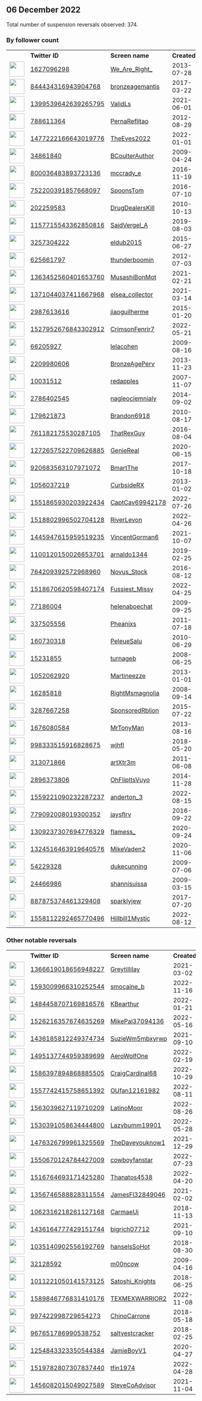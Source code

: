 
## 06 December 2022
Total number of suspension reversals observed: 374.

### By follower count
<table><tr><th></th><th align="left">Twitter ID</th><th align="left">Screen name</th>
<th align="left">Created</th><th align="left">Status</th><th align="left">Suspended</th><th align="left">Followers</th>
<tr><td><a href="https://pbs.twimg.com/profile_images/1390404872164417538/1ZJefQdw_normal.jpg"><img src="https://pbs.twimg.com/profile_images/1390404872164417538/1ZJefQdw_normal.jpg" width="40px" height="40px" align="center"/></a></td><td><a href="https://twitter.com/intent/user?user_id=1627096298">1627096298</a></td><td><a href="https://twitter.com/We_Are_Right_">We_Are_Right_</a></td><td>2013-07-28</td><td align="center"></td><td>2022-10-29</td><td>145469</td></tr>
<tr><td><a href="https://pbs.twimg.com/profile_images/844437301459607552/aucDes-4_normal.jpg"><img src="https://pbs.twimg.com/profile_images/844437301459607552/aucDes-4_normal.jpg" width="40px" height="40px" align="center"/></a></td><td><a href="https://twitter.com/intent/user?user_id=844434316943904768">844434316943904768</a></td><td><a href="https://twitter.com/bronzeagemantis">bronzeagemantis</a></td><td>2017-03-22</td><td align="center"></td><td></td><td>100357</td></tr>
<tr><td><a href="https://pbs.twimg.com/profile_images/1610460398993477632/L_C5Tx-n_normal.png"><img src="https://pbs.twimg.com/profile_images/1610460398993477632/L_C5Tx-n_normal.png" width="40px" height="40px" align="center"/></a></td><td><a href="https://twitter.com/intent/user?user_id=1399539642639265795">1399539642639265795</a></td><td><a href="https://twitter.com/ValidLs">ValidLs</a></td><td>2021-06-01</td><td align="center"></td><td>2022-12-02</td><td>53381</td></tr>
<tr><td><a href="https://pbs.twimg.com/profile_images/1296931395592433665/aInpQmoi_normal.jpg"><img src="https://pbs.twimg.com/profile_images/1296931395592433665/aInpQmoi_normal.jpg" width="40px" height="40px" align="center"/></a></td><td><a href="https://twitter.com/intent/user?user_id=788611364">788611364</a></td><td><a href="https://twitter.com/PernaReflitao">PernaReflitao</a></td><td>2012-08-29</td><td align="center"></td><td>2022-06-13</td><td>26707</td></tr>
<tr><td><a href="https://pbs.twimg.com/profile_images/1531522173533290498/Eh0SmevO_normal.jpg"><img src="https://pbs.twimg.com/profile_images/1531522173533290498/Eh0SmevO_normal.jpg" width="40px" height="40px" align="center"/></a></td><td><a href="https://twitter.com/intent/user?user_id=1477222166643019776">1477222166643019776</a></td><td><a href="https://twitter.com/TheEyes2022">TheEyes2022</a></td><td>2022-01-01</td><td align="center"></td><td>2022-09-24</td><td>22411</td></tr>
<tr><td><a href="https://pbs.twimg.com/profile_images/1609238420278190081/2cnelpGG_normal.jpg"><img src="https://pbs.twimg.com/profile_images/1609238420278190081/2cnelpGG_normal.jpg" width="40px" height="40px" align="center"/></a></td><td><a href="https://twitter.com/intent/user?user_id=34861840">34861840</a></td><td><a href="https://twitter.com/BCoulterAuthor">BCoulterAuthor</a></td><td>2009-04-24</td><td align="center"></td><td>2022-09-23</td><td>20175</td></tr>
<tr><td><a href="https://pbs.twimg.com/profile_images/803324945447133184/ZhaGaSrh_normal.jpg"><img src="https://pbs.twimg.com/profile_images/803324945447133184/ZhaGaSrh_normal.jpg" width="40px" height="40px" align="center"/></a></td><td><a href="https://twitter.com/intent/user?user_id=800036483893723136">800036483893723136</a></td><td><a href="https://twitter.com/mccrady_e">mccrady_e</a></td><td>2016-11-19</td><td align="center"></td><td>2022-10-29</td><td>16155</td></tr>
<tr><td><a href="https://pbs.twimg.com/profile_images/1246508639352954885/0t1MTLAi_normal.jpg"><img src="https://pbs.twimg.com/profile_images/1246508639352954885/0t1MTLAi_normal.jpg" width="40px" height="40px" align="center"/></a></td><td><a href="https://twitter.com/intent/user?user_id=752200391857668097">752200391857668097</a></td><td><a href="https://twitter.com/SpoonsTom">SpoonsTom</a></td><td>2016-07-10</td><td align="center"></td><td>2022-04-24</td><td>15711</td></tr>
<tr><td><a href="https://pbs.twimg.com/profile_images/1186792457540907008/P-pqPLNH_normal.jpg"><img src="https://pbs.twimg.com/profile_images/1186792457540907008/P-pqPLNH_normal.jpg" width="40px" height="40px" align="center"/></a></td><td><a href="https://twitter.com/intent/user?user_id=202259583">202259583</a></td><td><a href="https://twitter.com/DrugDealersKill">DrugDealersKill</a></td><td>2010-10-13</td><td align="center"></td><td></td><td>15398</td></tr>
<tr><td><a href="https://pbs.twimg.com/profile_images/1639292014574403584/b6olrsxe_normal.jpg"><img src="https://pbs.twimg.com/profile_images/1639292014574403584/b6olrsxe_normal.jpg" width="40px" height="40px" align="center"/></a></td><td><a href="https://twitter.com/intent/user?user_id=1157715543362850816">1157715543362850816</a></td><td><a href="https://twitter.com/SaidVergel_A">SaidVergel_A</a></td><td>2019-08-03</td><td align="center"></td><td>2022-04-24</td><td>12942</td></tr>
<tr><td><a href="https://pbs.twimg.com/profile_images/1498482311993585665/9TnbbseN_normal.jpg"><img src="https://pbs.twimg.com/profile_images/1498482311993585665/9TnbbseN_normal.jpg" width="40px" height="40px" align="center"/></a></td><td><a href="https://twitter.com/intent/user?user_id=3257304222">3257304222</a></td><td><a href="https://twitter.com/eldub2015">eldub2015</a></td><td>2015-06-27</td><td align="center"></td><td>2022-10-29</td><td>12888</td></tr>
<tr><td><a href="https://pbs.twimg.com/profile_images/2443297750/qUId3OE6_normal"><img src="https://pbs.twimg.com/profile_images/2443297750/qUId3OE6_normal" width="40px" height="40px" align="center"/></a></td><td><a href="https://twitter.com/intent/user?user_id=625661797">625661797</a></td><td><a href="https://twitter.com/thunderboomin">thunderboomin</a></td><td>2012-07-03</td><td align="center"></td><td>2022-11-08</td><td>11484</td></tr>
<tr><td><a href="https://pbs.twimg.com/profile_images/1365438697429172237/B5_y0eTI_normal.jpg"><img src="https://pbs.twimg.com/profile_images/1365438697429172237/B5_y0eTI_normal.jpg" width="40px" height="40px" align="center"/></a></td><td><a href="https://twitter.com/intent/user?user_id=1363452560401653760">1363452560401653760</a></td><td><a href="https://twitter.com/MusashiBonMot">MusashiBonMot</a></td><td>2021-02-21</td><td align="center"></td><td>2022-12-04</td><td>10951</td></tr>
<tr><td><a href="https://pbs.twimg.com/profile_images/1550567152800890881/Q0y5GHeb_normal.jpg"><img src="https://pbs.twimg.com/profile_images/1550567152800890881/Q0y5GHeb_normal.jpg" width="40px" height="40px" align="center"/></a></td><td><a href="https://twitter.com/intent/user?user_id=1371044037411667968">1371044037411667968</a></td><td><a href="https://twitter.com/elsea_collector">elsea_collector</a></td><td>2021-03-14</td><td align="center">👋</td><td>2022-11-08</td><td>9122</td></tr>
<tr><td><a href="https://pbs.twimg.com/profile_images/1640491339941920769/LBNMkJCG_normal.jpg"><img src="https://pbs.twimg.com/profile_images/1640491339941920769/LBNMkJCG_normal.jpg" width="40px" height="40px" align="center"/></a></td><td><a href="https://twitter.com/intent/user?user_id=2987613616">2987613616</a></td><td><a href="https://twitter.com/jiaoguilherme">jiaoguilherme</a></td><td>2015-01-20</td><td align="center"></td><td></td><td>9076</td></tr>
<tr><td><a href="https://pbs.twimg.com/profile_images/1527953053298864130/n9nzB42u_normal.jpg"><img src="https://pbs.twimg.com/profile_images/1527953053298864130/n9nzB42u_normal.jpg" width="40px" height="40px" align="center"/></a></td><td><a href="https://twitter.com/intent/user?user_id=1527952676843302912">1527952676843302912</a></td><td><a href="https://twitter.com/CrimsonFenrir7">CrimsonFenrir7</a></td><td>2022-05-21</td><td align="center"></td><td>2022-10-30</td><td>8444</td></tr>
<tr><td><a href="https://pbs.twimg.com/profile_images/1602017590653734913/7cyxTVs9_normal.jpg"><img src="https://pbs.twimg.com/profile_images/1602017590653734913/7cyxTVs9_normal.jpg" width="40px" height="40px" align="center"/></a></td><td><a href="https://twitter.com/intent/user?user_id=66205927">66205927</a></td><td><a href="https://twitter.com/lelacohen">lelacohen</a></td><td>2009-08-16</td><td align="center">🔒</td><td>2022-09-10</td><td>8271</td></tr>
<tr><td><a href="https://pbs.twimg.com/profile_images/648615546699689984/cohHJsGX_normal.jpg"><img src="https://pbs.twimg.com/profile_images/648615546699689984/cohHJsGX_normal.jpg" width="40px" height="40px" align="center"/></a></td><td><a href="https://twitter.com/intent/user?user_id=2209980606">2209980606</a></td><td><a href="https://twitter.com/BronzeAgePerv">BronzeAgePerv</a></td><td>2013-11-23</td><td align="center"></td><td></td><td>7143</td></tr>
<tr><td><a href="https://pbs.twimg.com/profile_images/1068309644362358785/CenvPQYJ_normal.jpg"><img src="https://pbs.twimg.com/profile_images/1068309644362358785/CenvPQYJ_normal.jpg" width="40px" height="40px" align="center"/></a></td><td><a href="https://twitter.com/intent/user?user_id=10031512">10031512</a></td><td><a href="https://twitter.com/redapples">redapples</a></td><td>2007-11-07</td><td align="center"></td><td></td><td>6195</td></tr>
<tr><td><a href="https://pbs.twimg.com/profile_images/1425526913616027659/06ZsqUhI_normal.jpg"><img src="https://pbs.twimg.com/profile_images/1425526913616027659/06ZsqUhI_normal.jpg" width="40px" height="40px" align="center"/></a></td><td><a href="https://twitter.com/intent/user?user_id=2786402545">2786402545</a></td><td><a href="https://twitter.com/nagleociemnialy">nagleociemnialy</a></td><td>2014-09-02</td><td align="center">🔒</td><td>2022-11-09</td><td>5773</td></tr>
<tr><td><a href="https://pbs.twimg.com/profile_images/1621205068656549888/p-2nd5Y6_normal.jpg"><img src="https://pbs.twimg.com/profile_images/1621205068656549888/p-2nd5Y6_normal.jpg" width="40px" height="40px" align="center"/></a></td><td><a href="https://twitter.com/intent/user?user_id=179621873">179621873</a></td><td><a href="https://twitter.com/Brandon6918">Brandon6918</a></td><td>2010-08-17</td><td align="center"></td><td>2022-11-22</td><td>5491</td></tr>
<tr><td><a href="https://pbs.twimg.com/profile_images/1324485287096000514/wfiNYSh9_normal.jpg"><img src="https://pbs.twimg.com/profile_images/1324485287096000514/wfiNYSh9_normal.jpg" width="40px" height="40px" align="center"/></a></td><td><a href="https://twitter.com/intent/user?user_id=761182175530287105">761182175530287105</a></td><td><a href="https://twitter.com/ThatRexGuy">ThatRexGuy</a></td><td>2016-08-04</td><td align="center"></td><td></td><td>5179</td></tr>
<tr><td><a href="https://pbs.twimg.com/profile_images/1272658049463988229/XPrgaEkY_normal.jpg"><img src="https://pbs.twimg.com/profile_images/1272658049463988229/XPrgaEkY_normal.jpg" width="40px" height="40px" align="center"/></a></td><td><a href="https://twitter.com/intent/user?user_id=1272657522709626885">1272657522709626885</a></td><td><a href="https://twitter.com/GenieReal">GenieReal</a></td><td>2020-06-15</td><td align="center"></td><td>2022-10-29</td><td>5119</td></tr>
<tr><td><a href="https://pbs.twimg.com/profile_images/943867743668981761/mRche-PC_normal.jpg"><img src="https://pbs.twimg.com/profile_images/943867743668981761/mRche-PC_normal.jpg" width="40px" height="40px" align="center"/></a></td><td><a href="https://twitter.com/intent/user?user_id=920683563107971072">920683563107971072</a></td><td><a href="https://twitter.com/BmartThe">BmartThe</a></td><td>2017-10-18</td><td align="center"></td><td></td><td>4799</td></tr>
<tr><td><a href="https://pbs.twimg.com/profile_images/1360212213156438016/sKG51F1l_normal.jpg"><img src="https://pbs.twimg.com/profile_images/1360212213156438016/sKG51F1l_normal.jpg" width="40px" height="40px" align="center"/></a></td><td><a href="https://twitter.com/intent/user?user_id=1056037219">1056037219</a></td><td><a href="https://twitter.com/CurbsideRX">CurbsideRX</a></td><td>2013-01-02</td><td align="center"></td><td>2022-05-08</td><td>4716</td></tr>
<tr><td><a href="https://pbs.twimg.com/profile_images/1553361553545744384/7xCbtnwx_normal.jpg"><img src="https://pbs.twimg.com/profile_images/1553361553545744384/7xCbtnwx_normal.jpg" width="40px" height="40px" align="center"/></a></td><td><a href="https://twitter.com/intent/user?user_id=1551865930203922434">1551865930203922434</a></td><td><a href="https://twitter.com/CaptCav69942178">CaptCav69942178</a></td><td>2022-07-26</td><td align="center">🚫</td><td>2022-12-03</td><td>4642</td></tr>
<tr><td><a href="https://pbs.twimg.com/profile_images/1518806507688808450/k8D9oW_q_normal.jpg"><img src="https://pbs.twimg.com/profile_images/1518806507688808450/k8D9oW_q_normal.jpg" width="40px" height="40px" align="center"/></a></td><td><a href="https://twitter.com/intent/user?user_id=1518802996502704128">1518802996502704128</a></td><td><a href="https://twitter.com/RiverLevon">RiverLevon</a></td><td>2022-04-26</td><td align="center"></td><td>2022-12-04</td><td>4559</td></tr>
<tr><td><a href="https://pbs.twimg.com/profile_images/1460015554622889989/zeEJQE-Q_normal.jpg"><img src="https://pbs.twimg.com/profile_images/1460015554622889989/zeEJQE-Q_normal.jpg" width="40px" height="40px" align="center"/></a></td><td><a href="https://twitter.com/intent/user?user_id=1445947615959519235">1445947615959519235</a></td><td><a href="https://twitter.com/VincentGorman6">VincentGorman6</a></td><td>2021-10-07</td><td align="center"></td><td>2022-04-17</td><td>4511</td></tr>
<tr><td><a href="https://pbs.twimg.com/profile_images/1626020506573873153/tg-Zw1mD_normal.jpg"><img src="https://pbs.twimg.com/profile_images/1626020506573873153/tg-Zw1mD_normal.jpg" width="40px" height="40px" align="center"/></a></td><td><a href="https://twitter.com/intent/user?user_id=1100120150026653701">1100120150026653701</a></td><td><a href="https://twitter.com/arnaldo1344">arnaldo1344</a></td><td>2019-02-25</td><td align="center"></td><td>2022-11-10</td><td>4441</td></tr>
<tr><td><a href="https://pbs.twimg.com/profile_images/1567182287216812040/JpBhdLe1_normal.jpg"><img src="https://pbs.twimg.com/profile_images/1567182287216812040/JpBhdLe1_normal.jpg" width="40px" height="40px" align="center"/></a></td><td><a href="https://twitter.com/intent/user?user_id=764209392572968960">764209392572968960</a></td><td><a href="https://twitter.com/Novus_Stock">Novus_Stock</a></td><td>2016-08-12</td><td align="center"></td><td>2022-10-22</td><td>4417</td></tr>
<tr><td><a href="https://pbs.twimg.com/profile_images/1634588030060179461/xYk8VLZd_normal.jpg"><img src="https://pbs.twimg.com/profile_images/1634588030060179461/xYk8VLZd_normal.jpg" width="40px" height="40px" align="center"/></a></td><td><a href="https://twitter.com/intent/user?user_id=1518670620598407174">1518670620598407174</a></td><td><a href="https://twitter.com/Fussiest_Missy">Fussiest_Missy</a></td><td>2022-04-25</td><td align="center"></td><td>2022-12-05</td><td>3945</td></tr>
<tr><td><a href="https://pbs.twimg.com/profile_images/435246566/IMG00643_normal.jpg"><img src="https://pbs.twimg.com/profile_images/435246566/IMG00643_normal.jpg" width="40px" height="40px" align="center"/></a></td><td><a href="https://twitter.com/intent/user?user_id=77186004">77186004</a></td><td><a href="https://twitter.com/helenaboechat">helenaboechat</a></td><td>2009-09-25</td><td align="center"></td><td>2022-09-09</td><td>3912</td></tr>
<tr><td><a href="https://pbs.twimg.com/profile_images/1272402474381410306/OT5aSRmP_normal.jpg"><img src="https://pbs.twimg.com/profile_images/1272402474381410306/OT5aSRmP_normal.jpg" width="40px" height="40px" align="center"/></a></td><td><a href="https://twitter.com/intent/user?user_id=337505556">337505556</a></td><td><a href="https://twitter.com/Pheanixs">Pheanixs</a></td><td>2011-07-18</td><td align="center"></td><td>2022-08-29</td><td>3826</td></tr>
<tr><td><a href="https://pbs.twimg.com/profile_images/1640567070432559105/ZSMwnzjr_normal.jpg"><img src="https://pbs.twimg.com/profile_images/1640567070432559105/ZSMwnzjr_normal.jpg" width="40px" height="40px" align="center"/></a></td><td><a href="https://twitter.com/intent/user?user_id=160730318">160730318</a></td><td><a href="https://twitter.com/PeleueSalu">PeleueSalu</a></td><td>2010-06-29</td><td align="center"></td><td></td><td>3698</td></tr>
<tr><td><a href="https://pbs.twimg.com/profile_images/1222355139429838848/ruOcmlzJ_normal.jpg"><img src="https://pbs.twimg.com/profile_images/1222355139429838848/ruOcmlzJ_normal.jpg" width="40px" height="40px" align="center"/></a></td><td><a href="https://twitter.com/intent/user?user_id=15231855">15231855</a></td><td><a href="https://twitter.com/turnageb">turnageb</a></td><td>2008-06-25</td><td align="center"></td><td></td><td>3653</td></tr>
<tr><td><a href="https://pbs.twimg.com/profile_images/1456554566258995202/uq7RftBB_normal.jpg"><img src="https://pbs.twimg.com/profile_images/1456554566258995202/uq7RftBB_normal.jpg" width="40px" height="40px" align="center"/></a></td><td><a href="https://twitter.com/intent/user?user_id=1052062920">1052062920</a></td><td><a href="https://twitter.com/Martineezze">Martineezze</a></td><td>2013-01-01</td><td align="center"></td><td>2022-05-28</td><td>3592</td></tr>
<tr><td><a href="https://pbs.twimg.com/profile_images/1637611533386543107/5uZZNti9_normal.jpg"><img src="https://pbs.twimg.com/profile_images/1637611533386543107/5uZZNti9_normal.jpg" width="40px" height="40px" align="center"/></a></td><td><a href="https://twitter.com/intent/user?user_id=16285818">16285818</a></td><td><a href="https://twitter.com/RightMsmagnolia">RightMsmagnolia</a></td><td>2008-09-14</td><td align="center"></td><td></td><td>3076</td></tr>
<tr><td><a href="https://pbs.twimg.com/profile_images/1610734558223405056/si3641Zc_normal.jpg"><img src="https://pbs.twimg.com/profile_images/1610734558223405056/si3641Zc_normal.jpg" width="40px" height="40px" align="center"/></a></td><td><a href="https://twitter.com/intent/user?user_id=3287667258">3287667258</a></td><td><a href="https://twitter.com/SponsoredRblion">SponsoredRblion</a></td><td>2015-07-22</td><td align="center"></td><td></td><td>2989</td></tr>
<tr><td><a href="https://pbs.twimg.com/profile_images/1176641369877692417/Pgem5o79_normal.jpg"><img src="https://pbs.twimg.com/profile_images/1176641369877692417/Pgem5o79_normal.jpg" width="40px" height="40px" align="center"/></a></td><td><a href="https://twitter.com/intent/user?user_id=1676080584">1676080584</a></td><td><a href="https://twitter.com/MrTonyMan">MrTonyMan</a></td><td>2013-08-16</td><td align="center"></td><td></td><td>2913</td></tr>
<tr><td><a href="https://pbs.twimg.com/profile_images/1369950085644181505/ZsDkyLYR_normal.jpg"><img src="https://pbs.twimg.com/profile_images/1369950085644181505/ZsDkyLYR_normal.jpg" width="40px" height="40px" align="center"/></a></td><td><a href="https://twitter.com/intent/user?user_id=998333515916828675">998333515916828675</a></td><td><a href="https://twitter.com/wjhfl">wjhfl</a></td><td>2018-05-20</td><td align="center"></td><td>2022-10-29</td><td>2861</td></tr>
<tr><td><a href="https://pbs.twimg.com/profile_images/1262907221962362881/F_GOTcRn_normal.jpg"><img src="https://pbs.twimg.com/profile_images/1262907221962362881/F_GOTcRn_normal.jpg" width="40px" height="40px" align="center"/></a></td><td><a href="https://twitter.com/intent/user?user_id=313071866">313071866</a></td><td><a href="https://twitter.com/artXtr3m">artXtr3m</a></td><td>2011-06-08</td><td align="center"></td><td>2022-05-11</td><td>2803</td></tr>
<tr><td><a href="https://pbs.twimg.com/profile_images/1639528560997068800/5CraYJwn_normal.jpg"><img src="https://pbs.twimg.com/profile_images/1639528560997068800/5CraYJwn_normal.jpg" width="40px" height="40px" align="center"/></a></td><td><a href="https://twitter.com/intent/user?user_id=2896373806">2896373806</a></td><td><a href="https://twitter.com/OhFlipItsVuyo">OhFlipItsVuyo</a></td><td>2014-11-28</td><td align="center"></td><td></td><td>2789</td></tr>
<tr><td><a href="https://pbs.twimg.com/profile_images/1597193474054438912/gt8ZIluZ_normal.jpg"><img src="https://pbs.twimg.com/profile_images/1597193474054438912/gt8ZIluZ_normal.jpg" width="40px" height="40px" align="center"/></a></td><td><a href="https://twitter.com/intent/user?user_id=1559221090232287237">1559221090232287237</a></td><td><a href="https://twitter.com/anderton_3">anderton_3</a></td><td>2022-08-15</td><td align="center">👋</td><td>2022-12-08</td><td>2728</td></tr>
<tr><td><a href="https://pbs.twimg.com/profile_images/1220405128756367367/n4lANJe5_normal.jpg"><img src="https://pbs.twimg.com/profile_images/1220405128756367367/n4lANJe5_normal.jpg" width="40px" height="40px" align="center"/></a></td><td><a href="https://twitter.com/intent/user?user_id=779092008019300352">779092008019300352</a></td><td><a href="https://twitter.com/jaysflrv">jaysflrv</a></td><td>2016-09-22</td><td align="center"></td><td></td><td>2702</td></tr>
<tr><td><a href="https://pbs.twimg.com/profile_images/1342198696969121798/VlnYhp2b_normal.jpg"><img src="https://pbs.twimg.com/profile_images/1342198696969121798/VlnYhp2b_normal.jpg" width="40px" height="40px" align="center"/></a></td><td><a href="https://twitter.com/intent/user?user_id=1309237307694776329">1309237307694776329</a></td><td><a href="https://twitter.com/fIamess_">fIamess_</a></td><td>2020-09-24</td><td align="center"></td><td></td><td>2687</td></tr>
<tr><td><a href="https://pbs.twimg.com/profile_images/1591893323488403459/Lr09Cp_6_normal.jpg"><img src="https://pbs.twimg.com/profile_images/1591893323488403459/Lr09Cp_6_normal.jpg" width="40px" height="40px" align="center"/></a></td><td><a href="https://twitter.com/intent/user?user_id=1324516463919640576">1324516463919640576</a></td><td><a href="https://twitter.com/MikeVaden2">MikeVaden2</a></td><td>2020-11-06</td><td align="center"></td><td>2022-12-05</td><td>2650</td></tr>
<tr><td><a href="https://pbs.twimg.com/profile_images/969455517671112706/t6nLhc7T_normal.jpg"><img src="https://pbs.twimg.com/profile_images/969455517671112706/t6nLhc7T_normal.jpg" width="40px" height="40px" align="center"/></a></td><td><a href="https://twitter.com/intent/user?user_id=54229328">54229328</a></td><td><a href="https://twitter.com/dukecunning">dukecunning</a></td><td>2009-07-06</td><td align="center"></td><td></td><td>2551</td></tr>
<tr><td><a href="https://pbs.twimg.com/profile_images/1514299955036393477/dnBz3Il2_normal.jpg"><img src="https://pbs.twimg.com/profile_images/1514299955036393477/dnBz3Il2_normal.jpg" width="40px" height="40px" align="center"/></a></td><td><a href="https://twitter.com/intent/user?user_id=24466986">24466986</a></td><td><a href="https://twitter.com/shannisuissa">shannisuissa</a></td><td>2009-03-15</td><td align="center"></td><td>2022-11-08</td><td>2534</td></tr>
<tr><td><a href="https://pbs.twimg.com/profile_images/1610432730373967872/GFE9atil_normal.jpg"><img src="https://pbs.twimg.com/profile_images/1610432730373967872/GFE9atil_normal.jpg" width="40px" height="40px" align="center"/></a></td><td><a href="https://twitter.com/intent/user?user_id=887875374461329408">887875374461329408</a></td><td><a href="https://twitter.com/sparklyjew">sparklyjew</a></td><td>2017-07-20</td><td align="center"></td><td></td><td>2531</td></tr>
<tr><td><a href="https://pbs.twimg.com/profile_images/1558118058052419593/C2K6EFEQ_normal.jpg"><img src="https://pbs.twimg.com/profile_images/1558118058052419593/C2K6EFEQ_normal.jpg" width="40px" height="40px" align="center"/></a></td><td><a href="https://twitter.com/intent/user?user_id=1558112292465770496">1558112292465770496</a></td><td><a href="https://twitter.com/Hillbill1Mystic">Hillbill1Mystic</a></td><td>2022-08-12</td><td align="center"></td><td>2022-11-18</td><td>2462</td></tr>
</table>

### Other notable reversals
<table><tr><th></th><th align="left">Twitter ID</th><th align="left">Screen name</th>
<th align="left">Created</th><th align="left">Status</th><th align="left">Suspended</th><th align="left">Followers</th>
<tr><td><a href="https://pbs.twimg.com/profile_images/1579038832888090624/7BCrDvwo_normal.jpg"><img src="https://pbs.twimg.com/profile_images/1579038832888090624/7BCrDvwo_normal.jpg" width="40px" height="40px" align="center"/></a></td><td><a href="https://twitter.com/intent/user?user_id=1366619018656948227">1366619018656948227</a></td><td><a href="https://twitter.com/Greytillilay">Greytillilay</a></td><td>2021-03-02</td><td align="center"></td><td>2022-11-07</td><td>740</td></tr>
<tr><td><a href="https://pbs.twimg.com/profile_images/1638674886381166593/ngNUXfF6_normal.jpg"><img src="https://pbs.twimg.com/profile_images/1638674886381166593/ngNUXfF6_normal.jpg" width="40px" height="40px" align="center"/></a></td><td><a href="https://twitter.com/intent/user?user_id=1593009966310252544">1593009966310252544</a></td><td><a href="https://twitter.com/smocaine_b">smocaine_b</a></td><td>2022-11-16</td><td align="center"></td><td>2022-11-30</td><td>889</td></tr>
<tr><td><a href="https://pbs.twimg.com/profile_images/1616225297262645249/D6Vz9u1W_normal.jpg"><img src="https://pbs.twimg.com/profile_images/1616225297262645249/D6Vz9u1W_normal.jpg" width="40px" height="40px" align="center"/></a></td><td><a href="https://twitter.com/intent/user?user_id=1484458707169816576">1484458707169816576</a></td><td><a href="https://twitter.com/KBearthur">KBearthur</a></td><td>2022-01-21</td><td align="center"></td><td>2022-11-20</td><td>959</td></tr>
<tr><td><a href="https://pbs.twimg.com/profile_images/1527035804559855616/SrmyosYD_normal.jpg"><img src="https://pbs.twimg.com/profile_images/1527035804559855616/SrmyosYD_normal.jpg" width="40px" height="40px" align="center"/></a></td><td><a href="https://twitter.com/intent/user?user_id=1526216357674635269">1526216357674635269</a></td><td><a href="https://twitter.com/MikePal37094136">MikePal37094136</a></td><td>2022-05-16</td><td align="center">🚫</td><td>2022-12-03</td><td>2257</td></tr>
<tr><td><a href="https://pbs.twimg.com/profile_images/1618175115317104640/tkh1XG7k_normal.jpg"><img src="https://pbs.twimg.com/profile_images/1618175115317104640/tkh1XG7k_normal.jpg" width="40px" height="40px" align="center"/></a></td><td><a href="https://twitter.com/intent/user?user_id=1436185812249374734">1436185812249374734</a></td><td><a href="https://twitter.com/SuzieWm5mbxyrwp">SuzieWm5mbxyrwp</a></td><td>2021-09-10</td><td align="center"></td><td>2022-12-02</td><td>1865</td></tr>
<tr><td><a href="https://pbs.twimg.com/profile_images/1624058125111160832/jOl-CjCJ_normal.jpg"><img src="https://pbs.twimg.com/profile_images/1624058125111160832/jOl-CjCJ_normal.jpg" width="40px" height="40px" align="center"/></a></td><td><a href="https://twitter.com/intent/user?user_id=1495137744959389699">1495137744959389699</a></td><td><a href="https://twitter.com/AeroWolfOne">AeroWolfOne</a></td><td>2022-02-19</td><td align="center"></td><td>2022-11-28</td><td>243</td></tr>
<tr><td><a href="https://pbs.twimg.com/profile_images/1586402024677064708/-EKFMUFr_normal.jpg"><img src="https://pbs.twimg.com/profile_images/1586402024677064708/-EKFMUFr_normal.jpg" width="40px" height="40px" align="center"/></a></td><td><a href="https://twitter.com/intent/user?user_id=1586397894868885505">1586397894868885505</a></td><td><a href="https://twitter.com/CraigCardinal68">CraigCardinal68</a></td><td>2022-10-29</td><td align="center">🚫</td><td>2022-12-03</td><td>159</td></tr>
<tr><td><a href="https://pbs.twimg.com/profile_images/1637113114297597954/TfjzpZO0_normal.jpg"><img src="https://pbs.twimg.com/profile_images/1637113114297597954/TfjzpZO0_normal.jpg" width="40px" height="40px" align="center"/></a></td><td><a href="https://twitter.com/intent/user?user_id=1557742415758651392">1557742415758651392</a></td><td><a href="https://twitter.com/OUfan12161982">OUfan12161982</a></td><td>2022-08-11</td><td align="center"></td><td>2022-12-05</td><td>129</td></tr>
<tr><td><a href="https://pbs.twimg.com/profile_images/1640349639441252353/rQYp-5BH_normal.jpg"><img src="https://pbs.twimg.com/profile_images/1640349639441252353/rQYp-5BH_normal.jpg" width="40px" height="40px" align="center"/></a></td><td><a href="https://twitter.com/intent/user?user_id=1563039627119710209">1563039627119710209</a></td><td><a href="https://twitter.com/LatinoMoor">LatinoMoor</a></td><td>2022-08-26</td><td align="center"></td><td>2022-11-24</td><td>190</td></tr>
<tr><td><a href="https://pbs.twimg.com/profile_images/1530391281846870016/21ieqrBP_normal.jpg"><img src="https://pbs.twimg.com/profile_images/1530391281846870016/21ieqrBP_normal.jpg" width="40px" height="40px" align="center"/></a></td><td><a href="https://twitter.com/intent/user?user_id=1530391058634444800">1530391058634444800</a></td><td><a href="https://twitter.com/Lazybumm19901">Lazybumm19901</a></td><td>2022-05-28</td><td align="center">🚫</td><td>2022-10-28</td><td>123</td></tr>
<tr><td><a href="https://pbs.twimg.com/profile_images/1548066592457498632/7mebnKQr_normal.jpg"><img src="https://pbs.twimg.com/profile_images/1548066592457498632/7mebnKQr_normal.jpg" width="40px" height="40px" align="center"/></a></td><td><a href="https://twitter.com/intent/user?user_id=1476326799961325569">1476326799961325569</a></td><td><a href="https://twitter.com/TheDaveyouknow1">TheDaveyouknow1</a></td><td>2021-12-29</td><td align="center"></td><td>2022-11-21</td><td>203</td></tr>
<tr><td><a href="https://pbs.twimg.com/profile_images/1638914116910817280/Y6EdwDkv_normal.jpg"><img src="https://pbs.twimg.com/profile_images/1638914116910817280/Y6EdwDkv_normal.jpg" width="40px" height="40px" align="center"/></a></td><td><a href="https://twitter.com/intent/user?user_id=1550670124784427009">1550670124784427009</a></td><td><a href="https://twitter.com/cowboyfanstar">cowboyfanstar</a></td><td>2022-07-23</td><td align="center"></td><td>2022-12-01</td><td>1910</td></tr>
<tr><td><a href="https://pbs.twimg.com/profile_images/1516765528852942849/HO2gMn7r_normal.jpg"><img src="https://pbs.twimg.com/profile_images/1516765528852942849/HO2gMn7r_normal.jpg" width="40px" height="40px" align="center"/></a></td><td><a href="https://twitter.com/intent/user?user_id=1516764693171425280">1516764693171425280</a></td><td><a href="https://twitter.com/Thanatos4538">Thanatos4538</a></td><td>2022-04-20</td><td align="center">🔒</td><td>2022-12-03</td><td>1620</td></tr>
<tr><td><a href="https://abs.twimg.com/sticky/default_profile_images/default_profile_normal.png"><img src="https://abs.twimg.com/sticky/default_profile_images/default_profile_normal.png" width="40px" height="40px" align="center"/></a></td><td><a href="https://twitter.com/intent/user?user_id=1356746588828311554">1356746588828311554</a></td><td><a href="https://twitter.com/JamesFl32849046">JamesFl32849046</a></td><td>2021-02-02</td><td align="center"></td><td>2022-10-29</td><td>872</td></tr>
<tr><td><a href="https://pbs.twimg.com/profile_images/1573984932208295937/hQPw1S_M_normal.jpg"><img src="https://pbs.twimg.com/profile_images/1573984932208295937/hQPw1S_M_normal.jpg" width="40px" height="40px" align="center"/></a></td><td><a href="https://twitter.com/intent/user?user_id=1062316218261127168">1062316218261127168</a></td><td><a href="https://twitter.com/CarmaeUi">CarmaeUi</a></td><td>2018-11-13</td><td align="center"></td><td>2022-12-02</td><td>25</td></tr>
<tr><td><a href="https://abs.twimg.com/sticky/default_profile_images/default_profile_normal.png"><img src="https://abs.twimg.com/sticky/default_profile_images/default_profile_normal.png" width="40px" height="40px" align="center"/></a></td><td><a href="https://twitter.com/intent/user?user_id=1436164777429151744">1436164777429151744</a></td><td><a href="https://twitter.com/bigrich07712">bigrich07712</a></td><td>2021-09-10</td><td align="center"></td><td>2022-12-04</td><td>203</td></tr>
<tr><td><a href="https://pbs.twimg.com/profile_images/1402617579756310529/z1_VIfeH_normal.jpg"><img src="https://pbs.twimg.com/profile_images/1402617579756310529/z1_VIfeH_normal.jpg" width="40px" height="40px" align="center"/></a></td><td><a href="https://twitter.com/intent/user?user_id=1035140902556192769">1035140902556192769</a></td><td><a href="https://twitter.com/hanselsSoHot">hanselsSoHot</a></td><td>2018-08-30</td><td align="center"></td><td>2022-12-02</td><td>2246</td></tr>
<tr><td><a href="https://pbs.twimg.com/profile_images/1032476733981831168/JoYheV4r_normal.jpg"><img src="https://pbs.twimg.com/profile_images/1032476733981831168/JoYheV4r_normal.jpg" width="40px" height="40px" align="center"/></a></td><td><a href="https://twitter.com/intent/user?user_id=32128592">32128592</a></td><td><a href="https://twitter.com/m00ncow">m00ncow</a></td><td>2009-04-16</td><td align="center"></td><td>2022-11-06</td><td>25</td></tr>
<tr><td><a href="https://pbs.twimg.com/profile_images/1607336795037126659/UFNj2kPD_normal.jpg"><img src="https://pbs.twimg.com/profile_images/1607336795037126659/UFNj2kPD_normal.jpg" width="40px" height="40px" align="center"/></a></td><td><a href="https://twitter.com/intent/user?user_id=1011221050141573125">1011221050141573125</a></td><td><a href="https://twitter.com/Satoshi_Knights">Satoshi_Knights</a></td><td>2018-06-25</td><td align="center"></td><td>2022-12-05</td><td>226</td></tr>
<tr><td><a href="https://pbs.twimg.com/profile_images/1594020891469414400/k-jGD3mV_normal.jpg"><img src="https://pbs.twimg.com/profile_images/1594020891469414400/k-jGD3mV_normal.jpg" width="40px" height="40px" align="center"/></a></td><td><a href="https://twitter.com/intent/user?user_id=1589846776831410176">1589846776831410176</a></td><td><a href="https://twitter.com/TEXMEXWARRIOR2">TEXMEXWARRIOR2</a></td><td>2022-11-08</td><td align="center"></td><td>2022-11-29</td><td>206</td></tr>
<tr><td><a href="https://pbs.twimg.com/profile_images/1534704233399799810/4HT1ZzCp_normal.jpg"><img src="https://pbs.twimg.com/profile_images/1534704233399799810/4HT1ZzCp_normal.jpg" width="40px" height="40px" align="center"/></a></td><td><a href="https://twitter.com/intent/user?user_id=997422998729654273">997422998729654273</a></td><td><a href="https://twitter.com/ChinoCarrone">ChinoCarrone</a></td><td>2018-05-18</td><td align="center"></td><td>2022-12-02</td><td>81</td></tr>
<tr><td><a href="https://pbs.twimg.com/profile_images/967655884099932160/qOIJbLNA_normal.jpg"><img src="https://pbs.twimg.com/profile_images/967655884099932160/qOIJbLNA_normal.jpg" width="40px" height="40px" align="center"/></a></td><td><a href="https://twitter.com/intent/user?user_id=967651786990538752">967651786990538752</a></td><td><a href="https://twitter.com/saltyestcracker">saltyestcracker</a></td><td>2018-02-25</td><td align="center"></td><td>2022-11-14</td><td>847</td></tr>
<tr><td><a href="https://pbs.twimg.com/profile_images/1561082197221728258/q4GNpUIF_normal.jpg"><img src="https://pbs.twimg.com/profile_images/1561082197221728258/q4GNpUIF_normal.jpg" width="40px" height="40px" align="center"/></a></td><td><a href="https://twitter.com/intent/user?user_id=1254843323350544384">1254843323350544384</a></td><td><a href="https://twitter.com/JamieBoyV1">JamieBoyV1</a></td><td>2020-04-27</td><td align="center"></td><td>2022-11-25</td><td>401</td></tr>
<tr><td><a href="https://pbs.twimg.com/profile_images/1519782904867422208/vSGwL1gU_normal.jpg"><img src="https://pbs.twimg.com/profile_images/1519782904867422208/vSGwL1gU_normal.jpg" width="40px" height="40px" align="center"/></a></td><td><a href="https://twitter.com/intent/user?user_id=1519782807307837440">1519782807307837440</a></td><td><a href="https://twitter.com/tfin1974">tfin1974</a></td><td>2022-04-28</td><td align="center"></td><td>2022-09-16</td><td>1549</td></tr>
<tr><td><a href="https://abs.twimg.com/sticky/default_profile_images/default_profile_normal.png"><img src="https://abs.twimg.com/sticky/default_profile_images/default_profile_normal.png" width="40px" height="40px" align="center"/></a></td><td><a href="https://twitter.com/intent/user?user_id=1456082015049027589">1456082015049027589</a></td><td><a href="https://twitter.com/SteveCoAdvisor">SteveCoAdvisor</a></td><td>2021-11-04</td><td align="center"></td><td>2022-10-29</td><td>1585</td></tr>
</table>
